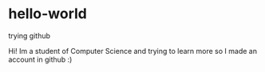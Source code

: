 # hello-world
trying github 

Hi!
Im a student of Computer Science and trying to learn more so I made an account in github :)

